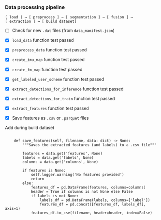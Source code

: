 ### Data processing pipeline

```
[ load ] → [ preprocess ] → [ segmentation ] → [ fusion ] → 
[ extraction ] → [ build dataset]
```


- [ ] Check for new `.dat` files (from `data_manifest.json`)
- [x] `load_data` function test passed
- [x] `preprocess_data` function test passed
- [x] `create_imu_map` function test passed
- [x] `create_fm_map` function test passed
- [x] `get_labeled_user_scheme` function test passed
- [x] `extract_detections_for_inference` function test passed
- [x] `extract_detections_for_train` function test passed
- [x] `extract_features` function test passed
- [x] Save features as `.csv` or `.parquet` files


Add during build dataset
```

    def save_features(self, filename, data: dict) -> None:
        """Saves the extracted features (and labels) to a .csv file"""

        features = data.get('features', None)
        labels = data.get('labels', None)
        columns = data.get('columns', None)
        
        if features is None:
            self.logger.warning('No features provided')
            return
        else:
            features_df = pd.DataFrame(features, columns=columns)
            header = True if columns is not None else False
            if labels is not None:
                labels_df = pd.DataFrame(labels, columns=['label'])
                features_df = pd.concat([features_df, labels_df], axis=1)
            features_df.to_csv(filename, header=header, index=False)
```